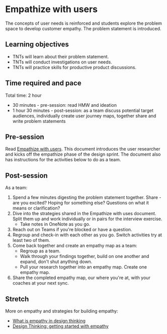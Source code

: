 # Empathize with users

The concepts of user needs is reinforced and students explore the problem space to develop customer empathy. The problem statement is introduced.

## Learning objectives

* TNTs will learn about their problem statement.
* TNTs will conduct investigations on user needs.
* TNTs will practice skills for productive product discussions.

## Time required and pace

Total time: 2 hour

* 30 minutes - pre-session: read HMW and ideation
* 1 hour 30 minutes - post-session: as a team discuss potential target audiences, individually create user journey maps, together share and write problem statements

## Pre-session

Read [Empathize with users](https://github.com/tnt-summer-academy/Curriculum/blob/master/Reference/Product%20decks/1.1%20-%20Empathize%20with%20users.pdf). This document introduces the user researcher and kicks off the empathize phase of the design sprint. The document also has instructions for the activities below to do as a team.

## Post-session

As a team:

1. Spend a few minutes digesting the problem statement together. Share - are you excited? Hoping for something else? Questions on what it means or clarification?
2. Dive into the strategies shared in the Empathize with uses document. Split them up and work individually or in pairs for the interview exercise.
    * Take notes in OneNote as you go.
3. Reach out on Teams if you're blocked or have a question.
4. Regroup and check-in with each other as you go. Switch activities try at least two of them.
5. Come back together and create an empathy map as a team:
    * Regroup as a team.
    * Walk through your findings together, build on one another and expand, don't shut anything down.
    * Pull your research together into an empathy map. Create one empathy map.
6. Share the completed empathy map, our where you're at, with your coaches at your next sync.

## Stretch

More on empathy and strategies for building empathy:

* [What is empathy in design thinking](https://careerfoundry.com/en/blog/ux-design/what-is-empathy-in-design-thinking/)
* [Design Thinking: getting started with empathy](https://www.interaction-design.org/literature/article/design-thinking-getting-started-with-empathy)
